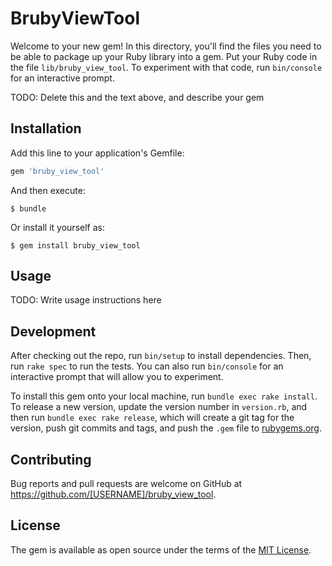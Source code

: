 # BrubyViewTool

Welcome to your new gem! In this directory, you'll find the files you need to be able to package up your Ruby library into a gem. Put your Ruby code in the file `lib/bruby_view_tool`. To experiment with that code, run `bin/console` for an interactive prompt.

TODO: Delete this and the text above, and describe your gem

## Installation

Add this line to your application's Gemfile:

```ruby
gem 'bruby_view_tool'
```

And then execute:

    $ bundle

Or install it yourself as:

    $ gem install bruby_view_tool

## Usage

TODO: Write usage instructions here

## Development

After checking out the repo, run `bin/setup` to install dependencies. Then, run `rake spec` to run the tests. You can also run `bin/console` for an interactive prompt that will allow you to experiment.

To install this gem onto your local machine, run `bundle exec rake install`. To release a new version, update the version number in `version.rb`, and then run `bundle exec rake release`, which will create a git tag for the version, push git commits and tags, and push the `.gem` file to [rubygems.org](https://rubygems.org).

## Contributing

Bug reports and pull requests are welcome on GitHub at https://github.com/[USERNAME]/bruby_view_tool.

## License

The gem is available as open source under the terms of the [MIT License](https://opensource.org/licenses/MIT).
